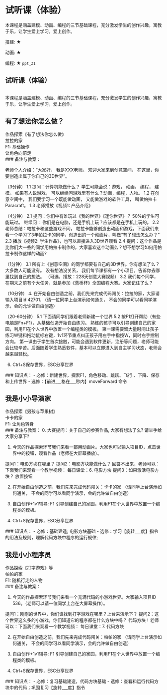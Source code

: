 # 试听课（体验）
<desc>本课程是涵盖建模、动画、编程的三节基础课程，充分激发学生的创作兴趣，寓教于乐，让学生爱上学习，爱上创作。<br/>

搭建: ★<br/>

动画: ★<br/>

编程: ★
</desc>
<code>ppt_Z1</code>

## 试听课（体验）
<img class="ppt_cover" src=""/>
<notes display="teacher">
  
 本课程是涵盖建模、动画、编程的三节基础课程，充分激发学生的创作兴趣，寓教于乐，让学生爱上学习，爱上创作。 
</notes>

## 有了想法你怎么做？
<div class="left">
    <step value="1">
		作品探索《有了想法你怎么做》<br/>
        <action type="explore" projectid="455"/>
   <action type="dailyVideoLink" href="https://keepwork.com/official/tips/sx1/chuangyi/changpinjieshao" value=" 产品介绍" /> 
   <action type="dailyVideoLink" href="https://keepwork.com/official/tips/sx1/chuangyi/youlexiangfa" value=" 学生作品" />
   <action type="dailyVideoLink" href="https://keepwork.com/official/tips/s1/1_228" value=" 全国创意大赛列表" />  
    </step>
</div>

<div class="right">
    <div class="mainwork">
        <step value="2">
            <action type="button" value="任务1代码闯关"  projectid="42701"/>
            <div class="step_str">拉拉的家</div>
        </step>
        <step value="3">
            <action type="loadworld" value="任务2 创造你的作品"/>
            <div class="F1"> 
				F1: 基础操作 <br/>
                让角色向前走
            </div> 
        </step>
    </div>
</div>


<notes display="teacher">
### 备注与教案：


老师个人介绍：“大家好， 我是XXX老师。 欢迎大家来到创意空间， 在这里，你要创造出属于你自己的3D世界”。 

（3分钟）
1.1 提问：计算机能做什么？
    学生可能会说：游戏， 动画， 编程， 建模。 如果有人说游戏， 可以继续问游戏里有什么？动画，编程，人物。 
1.2 在创意空间中， 我们要学习一个既能做动画， 又能做游戏的软件工具， 叫做帕拉卡Paracraft。
1.3 老师播放《视频1: 产品介绍》

（4分钟）
2.1 提问：你们中有谁玩过《我的世界》《迷你世界》？
50%的学生可能玩过。 继续问： 你们是在电脑，还是手机上玩？应该都是在手机上玩的。 
2.2 老师总结：帕拉卡和这些游戏不同， 帕拉卡能够创造出动画和游戏，下面我们来看一个学习了3年帕拉卡的同学，创造出的一个动画片，叫做“有了想法怎么办？”
2.3 播放《视频2: 学生作品》，也可以直接进入3D世界观看
2.4 提问：这个作品是比你们大一些的同学用帕拉卡制作的，大家喜欢这个动画么？想不想学习如何用帕拉卡制作这样的动画? 

（1分钟）
3.1 所有上《创意空间》的同学都要有自己的3D世界。你有想法了么？
大多数人可能没有。 
没有想法没关系， 我们每节课都有一个小项目，告诉你去哪里找到自己的想法。 
（可选，播放：228天创意大赛视频）
3.2 我们每个同学，在期末之前有个大任务，就是参加《蓝桥杯》全国编程大赛。大家记住了么？

（10分钟）
4. 在开始自由创造之前，我们先来完成代码闯关：拉拉的家，大家请输入项目id 42701.
（请一位同学上台演示如何通关， 不会的同学可以看同学演示，会的允许做自由创造）

（20-60分钟）
5.1 下面请同学们跟着老师新建一个世界
5.2 按F1打开帮助（有些电脑是Fn+F1），从基础创造开始自由练习。
熟练的孩子可以引导创建自己的家园，利用F1在个人世界中放置一个编程类的模板。
第一课需要留大量时间让孩子练习W键和拖动鼠标右键，1v1环节重点纠正孩子用左手中指按W，同时右手控制方向。
第一课由于学生首次接触，可能会遇到软件更新，注册等问题，老师可能会比较辛苦。后面随着学生熟悉软件，基本可以立即进入到自主学习状态，老师会越来越轻松。

6. Ctrl+S保存世界，ESC分享世界
</notes>

<notes display="students">
### 知识点：
- 必修：新建世界，探索F1，角色移动、跳跃、飞行 、下降、保存和上传世界
- 选修：【前进___格在___秒内】moveForward 命令
</notes>


## 我是小小导演家
<div class="left">
    <step value="1">
        作品探索《男孩与苹果树》<br/>
        <action type="explore" projectid="475"/>
        <action type="dailyVideo" id="6" />
    </step>
</div>

<div class="right">
    <div class="mainwork">
        <step value="2">
            <action type="button" value="任务1代码闯关"  projectid="42670"/>
            <div class="step_str">卡卡的家</div>
        </step>
        <step value="3">
            <action type="loadworld" value="任务2 创造你的作品"/>
            <div class="F1"> 
                F1:  让角色转身
            </div> 
        </step>
    </div>
</div>


<notes display="teacher">
### 备注与教案：
0. 大赛提问：关于自己的参赛作品, 大家有想法了么? 请举手给大家分享下?

1. 今天的作品探索环节我们来看一部用动画片。大家也可以输入项目ID，点击世界中的按钮，观看作品（老师在大屏幕播放）。

提问1：电影方块在哪里？
提问2：电影方块能做什么？
回答不出来，老师可以：下面我们来观看一个教学视频： 每日课堂：6. 电影方块
提问3：如果激活电影方块？
放置按钮

2. 在开始自由创造之前，我们先来完成代码闯关：卡卡的家
（请同学上台演示如何通关， 不会的同学可以看同学演示，会的允许做自由创造）

3. 自由创作+1v1辅导: F1
引导创建自己的家园，利用F1在个人世界中放置一个编程类的模板。

4. Ctrl+S保存世界，ESC分享世界

</notes>

<notes display="students">
### 知识点：
- 必修：基础建造; 电影方块基础
- 选修：学习【旋转___度】指令的用法及规则，理解代码方块中程序的运行规律; 
</notes>

## 我是小小程序员
<div class="left">
    <step value="1">
        作品探索《打字游戏》等<br/>
        <action type="explore" projectid="536"/>
        <action type="dailyVideo" id="7" />
    </step>
</div>

<div class="right">
    <div class="mainwork">
        <step value="2">
            <action type="button" value="任务1代码闯关"  projectid="42457"/>
            <div class="step_str">帕帕的家</div>
        </step>
        <step value="3">
            <action type="loadworld" value="任务2 创造你的作品"/>
            <div class="F1"> 
                F1: 随机行走的人物
            </div> 
        </step>
    </div>
</div>


<notes display="teacher">
### 备注与教案：

1. 今天的作品探索环节我们来看一个充满代码的小游戏世界。大家输入项目ID 536。（老师可以请一位同学上台在大屏幕操作）。

提问1：刚刚的世界中，你们谁找到打字游戏在哪里？上台来演示下？
提问2：这个世界这么多的小游戏，你们知道它的程序都在什么方块中吗？
代码方块！老师可以：下面我们来观看一个教学视频：  每日课堂：7. 代码方块

2. 在开始自由创造之前，我们先来完成代码闯关：帕帕的家
（请同学上台演示如何通关， 不会的同学可以看同学演示，会的允许做自由创造）

3. 自由创作+1v1辅导: F1
引导创建自己的家园，利用F1在个人世界中放置一个编程类的模板。

4. Ctrl+S保存世界，ESC分享世界

</notes>

<notes display="students">
### 知识点：
- 必修：复习基础建造，代码方块基础
- 选修：查看和运行代码方块中的代码；巩固复习【旋转___度】指令
</notes>